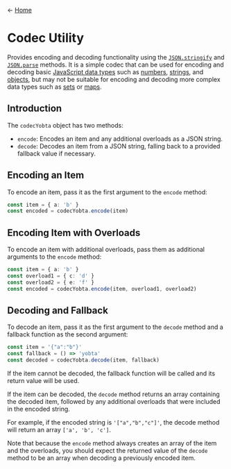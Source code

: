 &larr; [Home](../../../README.md)

# Codec Utility

Provides encoding and decoding functionality using the [`JSON.stringify`](https://developer.mozilla.org/en-US/docs/Web/JavaScript/Reference/Global_Objects/JSON/stringify) and [`JSON.parse`](https://developer.mozilla.org/en-US/docs/Web/JavaScript/Reference/Global_Objects/JSON/parse) methods. It is a simple codec that can be used for encoding and decoding basic [JavaScript data types](https://developer.mozilla.org/en-US/docs/Web/JavaScript/Data_structures) such as [numbers](https://developer.mozilla.org/en-US/docs/Web/JavaScript/Data_structures#Number_type), [strings](https://developer.mozilla.org/en-US/docs/Web/JavaScript/Data_structures#String_type), and [objects](https://developer.mozilla.org/en-US/docs/Web/JavaScript/Data_structures#Object_type), but may not be suitable for encoding and decoding more complex data types such as [sets](https://developer.mozilla.org/en-US/docs/Web/JavaScript/Reference/Global_Objects/Set) or [maps](https://developer.mozilla.org/en-US/docs/Web/JavaScript/Reference/Global_Objects/Map).

## Introduction

The `codecYobta` object has two methods:

- `encode`: Encodes an item and any additional overloads as a JSON string.
- `decode`: Decodes an item from a JSON string, falling back to a provided fallback value if necessary.

## Encoding an Item

To encode an item, pass it as the first argument to the `encode` method:

```ts
const item = { a: 'b' }
const encoded = codecYobta.encode(item)
```

## Encoding Item with Overloads

To encode an item with additional overloads, pass them as additional arguments to the `encode` method:

```ts
const item = { a: 'b' }
const overload1 = { c: 'd' }
const overload2 = { e: 'f' }
const encoded = codecYobta.encode(item, overload1, overload2)
```

## Decoding and Fallback

To decode an item, pass it as the first argument to the `decode` method and a fallback function as the second argument:

```ts
const item = '{"a":"b"}'
const fallback = () => 'yobta'
const decoded = codecYobta.decode(item, fallback)
```

If the item cannot be decoded, the fallback function will be called and its return value will be used.

If the item can be decoded, the `decode` method returns an array containing the decoded item, followed by any additional overloads that were included in the encoded string.

For example, if the encoded string is `'["a","b","c"]'`, the decode method will return an array `['a', 'b', 'c']`.

Note that because the `encode` method always creates an array of the item and the overloads, you should expect the returned value of the `decode` method to be an array when decoding a previously encoded item.
